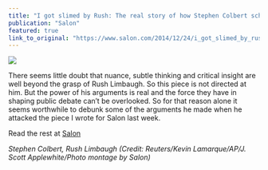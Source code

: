 ```yaml
---
title: "I got slimed by Rush: The real story of how Stephen Colbert schooled Limbaugh on U.S. history, patriotism"
publication: "Salon"
featured: true
link_to_original: "https://www.salon.com/2014/12/24/i_got_slimed_by_rush_the_real_story_of_how_stephen_colbert_schooled_limbaugh_on_u_s_history_patriotism/"
---
```

![](/assets/img/colbert_limbaugh.jpg)

There seems little doubt that nuance, subtle thinking and critical insight are well beyond the grasp of Rush Limbaugh. So this piece is not directed at him. But the power of his arguments is real and the force they have in shaping public debate can’t be overlooked. So for that reason alone it seems worthwhile to debunk some of the arguments he made when he attacked the piece I wrote for Salon last week.

Read the rest at [Salon](https://www.salon.com/2014/12/24/i_got_slimed_by_rush_the_real_story_of_how_stephen_colbert_schooled_limbaugh_on_u_s_history_patriotism/)

_Stephen Colbert, Rush Limbaugh (Credit: Reuters/Kevin Lamarque/AP/J. Scott Applewhite/Photo montage by Salon)_
